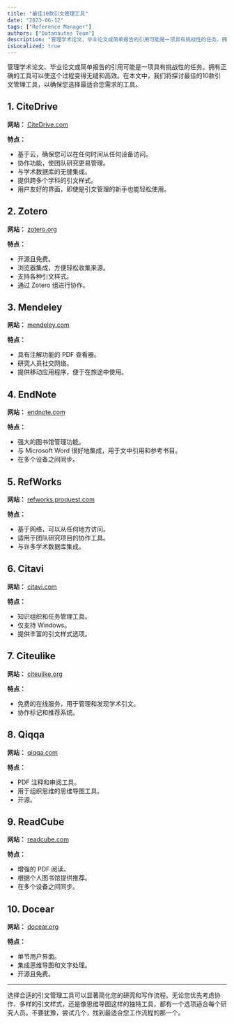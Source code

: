 ```yaml
---
title: "最佳10款引文管理工具"
date: "2023-06-12"
tags: ["Reference Manager"]
authors: ["Datanautes Team"]
description: "管理学术论文、毕业论文或简单报告的引用可能是一项具有挑战性的任务。拥有正确的工具可以使这个过程变得无缝和高效。在本文中，我们将探讨最佳的10款引文管理工具，以确保您选择最适合您需求的工具。"
isLocalized: true
---
```


管理学术论文、毕业论文或简单报告的引用可能是一项具有挑战性的任务。拥有正确的工具可以使这个过程变得无缝和高效。在本文中，我们将探讨最佳的10款引文管理工具，以确保您选择最适合您需求的工具。

## 1. **CiteDrive**

**网站：** [CiteDrive.com](https://citedrive.com/)

**特点：**

- 基于云，确保您可以在任何时间从任何设备访问。
- 协作功能，使团队研究更易管理。
- 与学术数据库的无缝集成。
- 提供跨多个学科的引文样式。
- 用户友好的界面，即使是引文管理的新手也能轻松使用。

## 2. **Zotero**

**网站：** [zotero.org](https://www.zotero.org/)

**特点：**

- 开源且免费。
- 浏览器集成，方便轻松收集来源。
- 支持各种引文样式。
- 通过 Zotero 组进行协作。

## 3. **Mendeley**

**网站：** [mendeley.com](https://www.mendeley.com/)

**特点：**

- 具有注解功能的 PDF 查看器。
- 研究人员社交网络。
- 提供移动应用程序，便于在旅途中使用。

## 4. **EndNote**

**网站：** [endnote.com](https://www.endnote.com/)

**特点：**

- 强大的图书馆管理功能。
- 与 Microsoft Word 很好地集成，用于文中引用和参考书目。
- 在多个设备之间同步。

## 5. **RefWorks**

**网站：** [refworks.proquest.com](https://refworks.proquest.com/)

**特点：**

- 基于网络，可以从任何地方访问。
- 适用于团队研究项目的协作工具。
- 与许多学术数据库集成。

## 6. **Citavi**

**网站：** [citavi.com](https://www.citavi.com/)

**特点：**

- 知识组织和任务管理工具。
- 仅支持 Windows。
- 提供丰富的引文样式选项。

## 7. **Citeulike**

**网站：** [citeulike.org](http://www.citeulike.org/)

**特点：**

- 免费的在线服务，用于管理和发现学术引文。
- 协作标记和推荐系统。

## 8. **Qiqqa**

**网站：** [qiqqa.com](https://www.qiqqa.com/)

**特点：**

- PDF 注释和审阅工具。
- 用于组织思维的思维导图工具。
- 开源。

## 9. **ReadCube**

**网站：** [readcube.com](https://www.readcube.com/)

**特点：**

- 增强的 PDF 阅读。
- 根据个人图书馆提供推荐。
- 在多个设备之间同步。

## 10. **Docear**

**网站：** [docear.org](http://www.docear.org/)

**特点：**

- 单节用户界面。
- 集成思维导图和文字处理。
- 开源且免费。

---

选择合适的引文管理工具可以显著简化您的研究和写作流程。无论您优先考虑协作、多样的引文样式，还是像思维导图这样的独特工具，都有一个选项适合每个研究人员。不要犹豫，尝试几个，找到最适合您工作流程的那一个。
